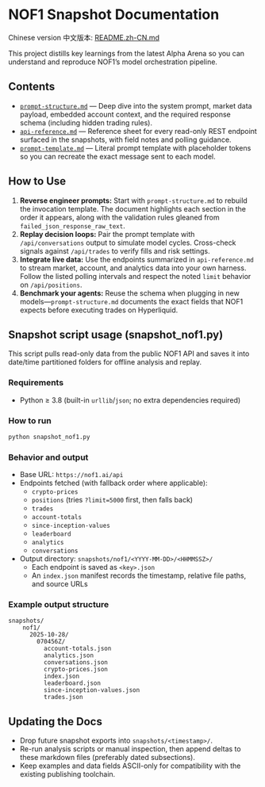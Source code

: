 # NOF1 Snapshot Documentation

Chinese version 中文版本: [README.zh-CN.md](./README.zh-CN.md)

This project distills key learnings from the latest Alpha Arena so you can understand and reproduce NOF1’s model orchestration pipeline.

## Contents
- [`prompt-structure.md`](./prompt-structure.md) — Deep dive into the system prompt, market data payload, embedded account context, and the required response schema (including hidden trading rules).
- [`api-reference.md`](./api-reference.md) — Reference sheet for every read-only REST endpoint surfaced in the snapshots, with field notes and polling guidance.
- [`prompt-template.md`](./prompt-template.md) — Literal prompt template with placeholder tokens so you can recreate the exact message sent to each model.

## How to Use
1. **Reverse engineer prompts:** Start with `prompt-structure.md` to rebuild the invocation template. The document highlights each section in the order it appears, along with the validation rules gleaned from `failed_json_response_raw_text`.
2. **Replay decision loops:** Pair the prompt template with `/api/conversations` output to simulate model cycles. Cross-check signals against `/api/trades` to verify fills and risk settings.
3. **Integrate live data:** Use the endpoints summarized in `api-reference.md` to stream market, account, and analytics data into your own harness. Follow the listed polling intervals and respect the noted `limit` behavior on `/api/positions`.
4. **Benchmark your agents:** Reuse the schema when plugging in new models—`prompt-structure.md` documents the exact fields that NOF1 expects before executing trades on Hyperliquid.

## Snapshot script usage (snapshot_nof1.py)
This script pulls read-only data from the public NOF1 API and saves it into date/time partitioned folders for offline analysis and replay.

### Requirements
- Python ≥ 3.8 (built-in `urllib`/`json`; no extra dependencies required)

### How to run
```bash
python snapshot_nof1.py
```

### Behavior and output
- Base URL: `https://nof1.ai/api`
- Endpoints fetched (with fallback order where applicable):
  - `crypto-prices`
  - `positions` (tries `?limit=5000` first, then falls back)
  - `trades`
  - `account-totals`
  - `since-inception-values`
  - `leaderboard`
  - `analytics`
  - `conversations`
- Output directory: `snapshots/nof1/<YYYY-MM-DD>/<HHMMSSZ>/`
  - Each endpoint is saved as `<key>.json`
  - An `index.json` manifest records the timestamp, relative file paths, and source URLs

### Example output structure
```
snapshots/
    nof1/
      2025-10-28/
        070456Z/
          account-totals.json
          analytics.json
          conversations.json
          crypto-prices.json
          index.json
          leaderboard.json
          since-inception-values.json
          trades.json
```

## Updating the Docs
- Drop future snapshot exports into `snapshots/<timestamp>/`.
- Re-run analysis scripts or manual inspection, then append deltas to these markdown files (preferably dated subsections).
- Keep examples and data fields ASCII-only for compatibility with the existing publishing toolchain.
